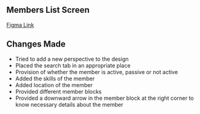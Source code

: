## Members List Screen
[Figma Link](https://www.figma.com/file/36RoBktw8EwQXRRN90Wfny/Members_List?node-id=0%3A1)

## Changes Made
- Tried to add a new perspective to the design
- Placed the search tab in an appropriate place
- Provision of whether the member is active, passive or not active
- Added the skills of the member
- Added location of the member
- Provided different member blocks
- Provided a downward arrow in the member block at the right corner to know necessary details about the member
